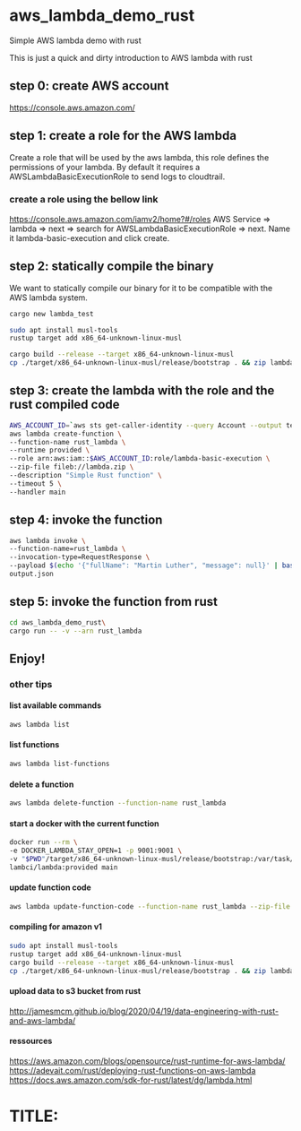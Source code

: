 # aws_lambda_demo_rust
Simple AWS lambda demo with rust

This is just a quick and dirty introduction to AWS lambda with rust

## step 0: create AWS account
https://console.aws.amazon.com/

## step 1: create a role for the AWS lambda
Create a role that will be used by the aws lambda, this role defines the permissions of your lambda.
By default it requires a AWSLambdaBasicExecutionRole to send logs to cloudtrail.

### create a role using the bellow link
https://console.aws.amazon.com/iamv2/home?#/roles
AWS Service => lambda => next => search for AWSLambdaBasicExecutionRole => next.
Name it lambda-basic-execution and click create.

## step 2: statically compile the binary
We want to statically compile our binary for it to be compatible with the AWS lambda system.
```sh
cargo new lambda_test

sudo apt install musl-tools
rustup target add x86_64-unknown-linux-musl

cargo build --release --target x86_64-unknown-linux-musl
cp ./target/x86_64-unknown-linux-musl/release/bootstrap . && zip lambda.zip bootstrap && rm bootstrap
```

## step 3: create the lambda with the role and the rust compiled code
```sh
AWS_ACCOUNT_ID=`aws sts get-caller-identity --query Account --output text` && \
aws lambda create-function \
--function-name rust_lambda \
--runtime provided \
--role arn:aws:iam::$AWS_ACCOUNT_ID:role/lambda-basic-execution \
--zip-file fileb://lambda.zip \
--description "Simple Rust function" \
--timeout 5 \
--handler main
```

## step 4: invoke the function
```sh
aws lambda invoke \
--function-name=rust_lambda \
--invocation-type=RequestResponse \
--payload $(echo '{"fullName": "Martin Luther", "message": null}' | base64 ) \
output.json
```

## step 5: invoke the function from rust
```sh
cd aws_lambda_demo_rust\
cargo run -- -v --arn rust_lambda
```

## Enjoy!

### other tips

#### list available commands
```sh
aws lambda list
```

#### list functions
```sh
aws lambda list-functions
```

#### delete a function
```sh
aws lambda delete-function --function-name rust_lambda
```

#### start a docker with the current function 
```sh
docker run --rm \
-e DOCKER_LAMBDA_STAY_OPEN=1 -p 9001:9001 \
-v "$PWD"/target/x86_64-unknown-linux-musl/release/bootstrap:/var/task/bootstrap:ro,delegated \
lambci/lambda:provided main
```

#### update function code 
```sh
aws lambda update-function-code --function-name rust_lambda --zip-file fileb://lambda.zip
```

#### compiling for amazon v1
```sh
sudo apt install musl-tools
rustup target add x86_64-unknown-linux-musl
cargo build --release --target x86_64-unknown-linux-musl
cp ./target/x86_64-unknown-linux-musl/release/bootstrap . && zip lambda.zip bootstrap && rm bootstrap
```

#### upload data to s3 bucket from rust
http://jamesmcm.github.io/blog/2020/04/19/data-engineering-with-rust-and-aws-lambda/


#### ressources
https://aws.amazon.com/blogs/opensource/rust-runtime-for-aws-lambda/
https://adevait.com/rust/deploying-rust-functions-on-aws-lambda
https://docs.aws.amazon.com/sdk-for-rust/latest/dg/lambda.html

# TITLE:
